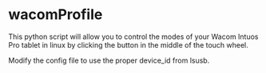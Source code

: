 # wacomProfile

This python script will allow you to control the modes of your Wacom Intuos Pro tablet
in linux by clicking the button in the middle of the touch wheel.

Modify the config file to use the proper device_id from lsusb.
